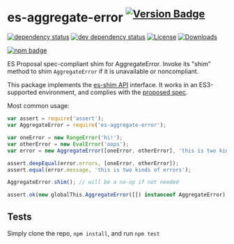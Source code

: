 # es-aggregate-error <sup>[![Version Badge][npm-version-svg]][package-url]</sup>

[![dependency status][deps-svg]][deps-url]
[![dev dependency status][dev-deps-svg]][dev-deps-url]
[![License][license-image]][license-url]
[![Downloads][downloads-image]][downloads-url]

[![npm badge][npm-badge-png]][package-url]

ES Proposal spec-compliant shim for AggregateError. Invoke its "shim" method to shim `AggregateError` if it is unavailable or noncompliant.

This package implements the [es-shim API](https://github.com/es-shims/api) interface. It works in an ES3-supported environment, and complies with the [proposed spec](https://tc39.es/proposal-promise-any/#sec-aggregate-error-object-structure).

Most common usage:
```js
var assert = require('assert');
var AggregateError = require('es-aggregate-error');

var oneError = new RangeError('hi!');
var otherError = new EvalError('oops');
var error = new AggregateError([oneError, otherError], 'this is two kinds of errors');

assert.deepEqual(error.errors, [oneError, otherError]);
assert.equal(error.message, 'this is two kinds of errors');

AggregateError.shim(); // will be a no-op if not needed

assert.ok(new globalThis.AggregateError([]) instanceof AggregateError);
```

## Tests
Simply clone the repo, `npm install`, and run `npm test`

[package-url]: https://npmjs.com/package/es-aggregate-error
[npm-version-svg]: https://versionbadg.es/es-shims/AggregateError.svg
[deps-svg]: https://david-dm.org/es-shims/AggregateError.svg
[deps-url]: https://david-dm.org/es-shims/AggregateError
[dev-deps-svg]: https://david-dm.org/es-shims/AggregateError/dev-status.svg
[dev-deps-url]: https://david-dm.org/es-shims/AggregateError#info=devDependencies
[npm-badge-png]: https://nodei.co/npm/es-aggregate-error.png?downloads=true&stars=true
[license-image]: https://img.shields.io/npm/l/es-aggregate-error.svg
[license-url]: LICENSE
[downloads-image]: https://img.shields.io/npm/dm/es-aggregate-error.svg
[downloads-url]: https://npm-stat.com/charts.html?package=es-aggregate-error
